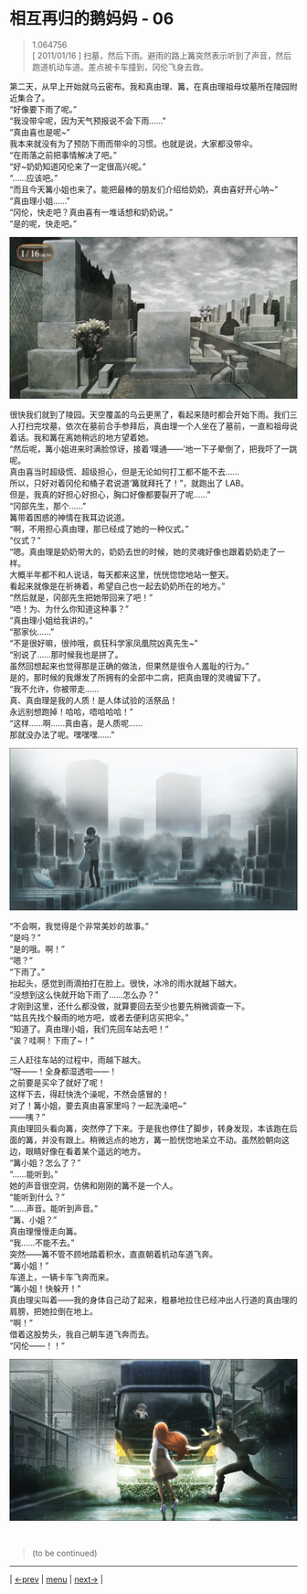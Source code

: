 # 相互再归的鹅妈妈 - 06
> 1.064756  
> [ 2011/01/16 ] 扫墓，然后下雨。避雨的路上篝突然表示听到了声音，然后跑道机动车道。差点被卡车撞到，冈伦飞身去救。  

第二天，从早上开始就乌云密布。我和真由理、篝，在真由理祖母坟墓所在陵园附近集合了。  
“好像要下雨了呢。”  
“我没带伞呢，因为天气预报说不会下雨……”  
“真由喜也是呢\~”  
我本来就没有为了预防下雨而带伞的习惯。也就是说，大家都没带伞。  
“在雨落之前把事情解决了吧。”  
“好\~奶奶知道冈伦来了一定很高兴呢。”  
“……应该吧。”  
“而且今天篝小姐也来了。能把最棒的朋友们介绍给奶奶，真由喜好开心呐\~”  
“真由理小姐……”  
“冈伦，快走吧？真由喜有一堆话想和奶奶说。”  
“是的呢，快走吧。”  

![](../img/0118-1.png)

很快我们就到了陵园。天空覆盖的乌云更黑了，看起来随时都会开始下雨。我们三人打扫完坟墓，依次在墓前合手参拜后，真由理一个人坐在了墓前，一直和祖母说着话。我和篝在离她稍远的地方望着她。  
“然后呢，篝小姐进来时满脸惊讶，接着‘噗通——’地一下子晕倒了，把我吓了一跳呢。  
 真由喜当时超级慌、超级担心，但是无论如何打工都不能不去……  
 所以，只好对着冈伦和桶子君说道‘篝就拜托了！”，就跑出了 LAB。  
 但是，我真的好担心好担心，胸口好像都要裂开了呢……”  
“冈部先生，那个……”  
篝带着困惑的神情在我耳边说道。  
“啊，不用担心真由理，那已经成了她的一种仪式。”  
“仪式？”  
“嗯。真由理是奶奶带大的，奶奶去世的时候，她的灵魂好像也跟着奶奶走了一样。  
 大概半年都不和人说话，每天都来这里，恍恍惚惚地站一整天。  
 看起来就像是在祈祷着，希望自己也一起去奶奶所在的地方。”  
“然后就是，冈部先生把她带回来了吧！”  
“唔！为、为什么你知道这种事？”  
“真由理小姐给我讲的。”  
“那家伙……”  
“不是很好嘛，很帅哦，疯狂科学家凤凰院凶真先生\~”  
“别说了……那时候我也是拼了。  
 虽然回想起来也觉得那是正确的做法，但果然是很令人羞耻的行为。”  
是的，那时候的我爆发了所拥有的全部中二病，把真由理的灵魂留下了。  
“我不允许，你被带走……  
 真、真由理是我的人质！是人体试验的活祭品！  
 永远别想跑掉！哈哈，唔哈哈哈！”  
“这样……啊……真由喜，是人质呢……  
 那就没办法了呢。嘿嘿嘿……”  

![](../img/0118-2.png)

“不会啊，我觉得是个非常美妙的故事。”  
“是吗？”  
“是的哦。啊！”  
“嗯？”  
“下雨了。”  
抬起头，感觉到雨滴拍打在脸上。很快，冰冷的雨水就越下越大。  
“没想到这么快就开始下雨了……怎么办？”  
才刚到这里，还什么都没做，就算要回去至少也要先稍微调查一下。  
“姑且先找个躲雨的地方吧，或者去便利店买把伞。”  
“知道了。真由理小姐，我们先回车站去吧！”  
“诶？哇啊！下雨了\~！”  

三人赶往车站的过程中，雨越下越大。  
“呀——！全身都湿透啦——！  
 之前要是买伞了就好了呢！  
 这样下去，得赶快洗个澡呢，不然会感冒的！  
 对了！篝小姐，要去真由喜家里吗？一起洗澡吧\~”  
 ——咦？”  
真由理回头看向篝，突然停了下来。于是我也停住了脚步，转身发现，本该跑在后面的篝，并没有跟上。稍微远点的地方，篝一脸恍惚地呆立不动。虽然脸朝向这边，眼睛好像在看着某个遥远的地方。  
“篝小姐？怎么了？”  
“……能听到。”  
她的声音很空洞，仿佛和刚刚的篝不是一个人。  
“能听到什么？”  
“……声音。能听到声音。”  
“篝、小姐？”  
真由理慢慢走向篝。  
“我……不能不去。”  
突然——篝不管不顾地踏着积水，直直朝着机动车道飞奔。  
“篝小姐！”  
车道上，一辆卡车飞奔而来。  
“篝小姐！快躲开！”  
真由理尖叫着——我的身体自己动了起来，粗暴地拉住已经冲出人行道的真由理的肩膀，把她拉倒在地上。  
“啊！”  
借着这股势头，我自己朝车道飞奔而去。  
“冈伦——！！”  

![](../img/0118-3.png)


<br/>

> (to be continued)
---

| [←prev](./0117) | [menu](../) | [next→](./0119) |
